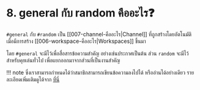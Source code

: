 # 8. general กับ random คืออะไร❓

`#general` กับ `#random` เป็น [[007-channel-คืออะไร|Channel]] ที่ถูกสร้างโดยอัตโนมัติ เมื่อมีการสร้าง [[006-workspace-คืออะไร|Workspaces]] ขึ้นมา

โดย `#general` จะมีไว้เพื่อสื่อสารข้อความสำคัญ อย่างเช่นประกาศเป็นต้น ส่วน `random` จะมีไว้สำหรับคุยเล่นทั่วไป เพื่อแยกออกมาจากส่วนที่เป็นงานสำคัญ 

!!! note
    ซึ่งเราสามารถกำหนดได้ว่าสมาชิกสามารถเขียนข้อความลงไปได้ หรืออ่านได้อย่างเดียว รายละเอียดเพิ่มเติมดูได้จาก [ที่นี่](https://slack.com/help/articles/220105027-Use-the-general-channel-to-share-announcements)